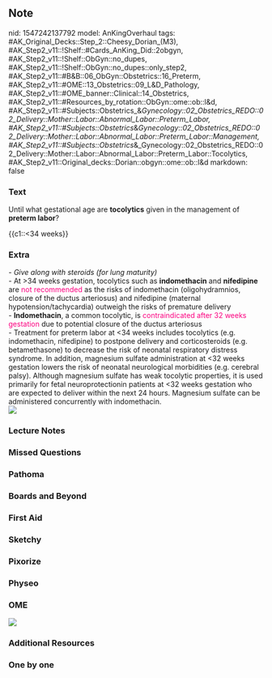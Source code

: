 ## Note
nid: 1547242137792
model: AnKingOverhaul
tags: #AK_Original_Decks::Step_2::Cheesy_Dorian_(M3), #AK_Step2_v11::!Shelf::#Cards_AnKing_Did::2obgyn, #AK_Step2_v11::!Shelf::ObGyn::no_dupes, #AK_Step2_v11::!Shelf::ObGyn::no_dupes::only_step2, #AK_Step2_v11::#B&B::06_ObGyn::Obstetrics::16_Preterm, #AK_Step2_v11::#OME::13_Obstetrics::09_L&D_Pathology, #AK_Step2_v11::#OME_banner::Clinical::14_Obstetrics, #AK_Step2_v11::#Resources_by_rotation::ObGyn::ome::ob::l&d, #AK_Step2_v11::#Subjects::Obstetrics_&_Gynecology::02_Obstetrics_REDO::02_Delivery::Mother::Labor::Abnormal_Labor::Preterm_Labor, #AK_Step2_v11::#Subjects::Obstetrics_&_Gynecology::02_Obstetrics_REDO::02_Delivery::Mother::Labor::Abnormal_Labor::Preterm_Labor::Management, #AK_Step2_v11::#Subjects::Obstetrics_&_Gynecology::02_Obstetrics_REDO::02_Delivery::Mother::Labor::Abnormal_Labor::Preterm_Labor::Tocolytics, #AK_Step2_v11::Original_decks::Dorian::obgyn::ome::ob::l&d
markdown: false

### Text
Until what gestational age are <b>tocolytics</b> given in the
management of <b>preterm labor</b>?
<div>
  {{c1::<34 weeks}}
</div>

### Extra
<div>
  <div>
    - <i>Give along with steroids (for lung maturity)</i>
  </div>
  <div>
    <i>-</i> At >34 weeks gestation, tocolytics such as
    <b>indomethacin</b> and <b>nifedipine</b> are <font color=
    "#FC0280">not recommended</font> as the risks of indomethacin
    (oligohydramnios, closure of the ductus arteriosus) and
    nifedipine (maternal hypotension/tachycardia) outweigh the
    risks of premature delivery
  </div>
  <div>
    - <b>Indomethacin</b>, a common tocolytic, is <font color=
    "#FC0280">contraindicated after 32 weeks gestation</font> due
    to potential closure of the ductus arteriosus
  </div>
  <div>
    - Treatment for preterm labor at <34 weeks includes
    tocolytics (e.g. indomethacin, nifedipine) to postpone delivery
    and corticosteroids (e.g. betamethasone) to decrease the risk
    of neonatal respiratory distress syndrome. In addition,
    magnesium sulfate administration at <32 weeks gestation
    lowers the risk of neonatal neurological morbidities (e.g.
    cerebral palsy). Although magnesium sulfate has weak tocolytic
    properties, it is used primarily for fetal neuroprotectionin
    patients at <32 weeks gestation who are expected to deliver
    within the next 24 hours. Magnesium sulfate can be administered
    concurrently with indomethacin.
  </div>
</div><img src="paste-255314330910721.jpg">

### Lecture Notes


### Missed Questions


### Pathoma


### Boards and Beyond


### First Aid


### Sketchy


### Pixorize


### Physeo


### OME
<div class="ome-widget">
  <a href=
  "https://onlinemeded.org/spa/obstetrics?ref=anki"><img src=
  "_OME_AnkiFlashcards_Topic_2.png"></a>
</div>

### Additional Resources


### One by one

